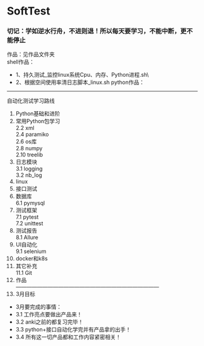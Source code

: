 # SoftTest
### 切记：学如逆水行舟，不进则退！所以每天要学习，不能中断，更不能停止
作品：见作品文件夹\
shell作品：
- 1、持久测试_监控linux系统Cpu、内存、Python进程.sh\
- 2、根据空间使用率清日志脚本_linux.sh
python作品：

----------------------------
自动化测试学习路线
1. Python基础和进阶
2. 常用Python包学习\
    2.2 xml\
    2.4 paramiko\
    2.6 os库\
    2.8 numpy\
    2.10 treelib
3. 日志模块\
    3.1 logging\
    3.2 nb_log
4. linux
5. 接口测试
6. 数据库\
    6.1 pymysql
7. 测试框架\
    7.1 pytest\
    7.2 unittest
8. 测试报告\
    8.1 Allure
9. UI自动化\
    9.1 selenium
10. docker和k8s
11. 其它补充\
    11.1 Git
12. 作品\
———————————————————————————
13. 3月目标
- 3月要完成的事情：
- 3.1 工作亮点要做出产品来！
- 3.2 anki之前的都复习完毕！
- 3.3 python+接口自动化学完并有产品拿的出手！
- 3.4 所有这一切产品都和工作内容紧密相关！
